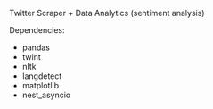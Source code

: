Twitter Scraper + Data Analytics (sentiment analysis)

Dependencies:
- pandas
- twint
- nltk
- langdetect
- matplotlib
- nest_asyncio